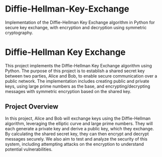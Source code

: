 # Diffie-Hellman-Key-Exchange
Implementation of the Diffie-Hellman Key Exchange algorithm in Python for secure key exchange, with encryption and decryption using symmetric cryptography.


# Diffie-Hellman Key Exchange

This project implements the Diffie-Hellman Key Exchange algorithm using Python. The purpose of this project is to establish a shared secret key between two parties, Alice and Bob, to enable secure communication over a public network. The implementation includes creating public and private keys, using large prime numbers as the base, and encrypting/decrypting messages with symmetric encryption based on the shared key.

## Project Overview

In this project, Alice and Bob will exchange keys using the Diffie-Hellman algorithm, leveraging the elliptic curve and large prime numbers. They will each generate a private key and derive a public key, which they exchange. By calculating the shared secret key, they can then encrypt and decrypt messages securely. We also aim to test and analyze the security of this system, including attempting attacks on the encryption to understand potential vulnerabilities.
